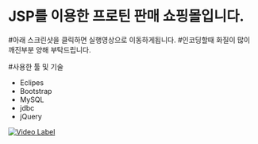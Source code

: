 # JSP를 이용한 프로틴 판매 쇼핑몰입니다.

#아래 스크린샷을 클릭하면 실행영상으로 이동하게됩니다.
#인코딩할때 화질이 많이 깨진부분 양해 부탁드립니다.

#사용한 툴 및 기술
* Eclipes
* Bootstrap
* MySQL
* jdbc
* jQuery


[![Video Label](https://i9.ytimg.com/vi/qGIsGIZPuf0/mq1.jpg?sqp=COTvjo8G&rs=AOn4CLApawe78vkzFC-26Mu41QujLV09Ig)](https://www.youtube.com/watch?v=qGIsGIZPuf0)

